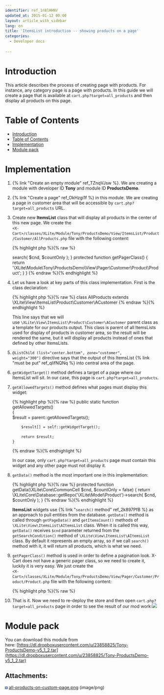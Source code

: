 ```yaml
---
identifier: ref_1n8lHHNV
updated_at: 2015-01-12 00:00
layout: article_with_sidebar
lang: en
title: 'ItemsList introduction -- showing products on a page'
categories:
  - Developer docs

---
```



# Introduction

This article describes the process of creating page with products. For instance, any category page is a page with products. In this guide we will create a page that is available at `cart.php?target=all_products` and then display all products on this page.

# Table of Contents

*   [Introduction](#introduction)
*   [Table of Contents](#table-of-contents)
*   [Implementation](#implementation)
*   [Module pack](#module-pack)

# Implementation

1.  {% link "Create an empty module" ref_TZnqVJsw %}. We are creating a module with developer ID **Tony** and module ID **ProductsDemo**.
2.  {% link "Create a page" ref_OkHzgi1f %} in this module. We are creating a page in customer area that will be accessible by `cart.php?target=all_products` URL.
3.  Create new **ItemsList** class that will display all products in the center of this new page. We create the  
    `<X-Cart>/classes/XLite/Module/Tony/ProductsDemo/View/ItemsList/Product/Customer/AllProducts.php` file with the following content: 

    {% highlight php %}{% raw %}
    <?php 

    namespace XLite\Module\Tony\ProductsDemo\View\ItemsList\Product\Customer; 

    /** 
     * 
     * @ListChild (list="center.bottom", zone="customer", weight="300") 
     */ 

    class AllProducts extends \XLite\View\ItemsList\Product\Customer\ACustomer
    { 
        protected static function getWidgetTarget()
        {
            return 'all_products';
        }

        public static function getAllowedTargets()  
        {  
            $result = parent::getAllowedTargets();

            $result[] = self::getWidgetTarget();

            return $result;
        } 

        protected function getData(\XLite\Core\CommonCell $cnd, $countOnly = false)
        {
            return \XLite\Core\Database::getRepo('\XLite\Model\Product')->search(
                $cnd,
                $countOnly
            );
        }

        protected function getPagerClass()
        {
            return '\XLite\Module\Tony\ProductsDemo\View\Pager\Customer\Product\Product';
        }
    }
    {% endraw %}{% endhighlight %}
4.  Let us have a look at key parts of this class implementation. First is the class declaration: 

    {% highlight php %}{% raw %}
    class AllProducts extends \XLite\View\ItemsList\Product\Customer\ACustomer
    {% endraw %}{% endhighlight %}

    This line says that we will use `\XLite\View\ItemsList\Product\Customer\ACustomer` parent class as a template for our products output. This class is parent of all ItemsLists used for display of products in customer area, so the result will be rendered the same, but it will display all products instead of ones that defined by other ItemsLists.

5.  `@ListChild (list="center.bottom", zone="customer", weight="300")` directive says that the output of this ItemsList {% link "must be put" ref_qIifNQNq %} into central area of the page.

6.  `getWidgetTarget()` method defines a target of a page where our ItemsList will sit. In our case, this page is `cart.php?target=all_products`.
7.  `getAllowedTargets()` method defines what pages must display this widget: 

    {% highlight php %}{% raw %}
        public static function getAllowedTargets()  
        {  
            $result = parent::getAllowedTargets();

            $result[] = self::getWidgetTarget();

            return $result;
        }  
    {% endraw %}{% endhighlight %}

    In our case, only `cart.php?target=all_products` page must contain this widget and any other page must not display it.

8.  `getData()` method is the most important one in this implementation: 

    {% highlight php %}{% raw %}
        protected function getData(\XLite\Core\CommonCell $cnd, $countOnly = false) 
        { 
            return \XLite\Core\Database::getRepo('\XLite\Model\Product')->search(
                $cnd,
                $countOnly
            ); 
        }
    {% endraw %}{% endhighlight %}

    **ItemsList** widgets use {% link "`search()` method" ref_2k897PfB %} as an approach to pull entities from the database. `getData()` method is called through `getPageData()` and `getItemsCount()` methods of `\XLite\View\ItemsList\AItemsList` class. When it is called this way, `getData()` receives `$cnd` parameter returned from the `getSearchCondition()` method of `\XLite\View\ItemsList\AItemsList` class. By default it represents an empty array, so if we call `search()` method with it, it will return all products, which is what we need.

9.  `getPagerClass()` method is used in order to define a pagination look. X-Cart does not have a generic pager class, so we need to create it, luckily it is very easy. We just create the  
    `<X-Cart>/classes/XLite/Module/Tony/ProductsDemo/View/Pager/Customer/Product/Product.php` file with the following content: 

    {% highlight php %}{% raw %}
    <?php

    namespace XLite\Module\Tony\ProductsDemo\View\Pager\Customer\Product;

    class Product extends \XLite\View\Pager\Customer\Product\AProduct
    {
    }
    {% endraw %}{% endhighlight %}

    As you can see, we just extend an abstract class `\XLite\View\Pager\Customer\Product\AProduct`. Once it is done we define our `getPagerClass()` method as: 

    {% highlight php %}{% raw %}
        protected function getPagerClass()
        {
            return '\XLite\Module\Tony\ProductsDemo\View\Pager\Customer\Product\Product';
        }
    {% endraw %}{% endhighlight %}
10.  That is it. Now we need to re-deploy the store and then open `cart.php?target=all_products` page in order to see the result of our mod work:![]({{site.baseurl}}/attachments/8225226/8356122.png)

# Module pack

You can download this module from here: [https://dl.dropboxusercontent.com/u/23858825/Tony-ProductsDemo-v5_1_2.tar](https://dl.dropboxusercontent.com/u/23858825/Tony-ProductsDemo-v5_1_2.tar)

## Attachments:

![](images/icons/bullet_blue.gif) [all-products-on-custom-page.png]({{site.baseurl}}/attachments/8225226/8356122.png) (image/png)